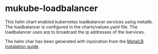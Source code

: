 # mukube-loadbalancer
This helm chart enabled kubernetes loadbalancer services using metallb. The loadbalancer is configured in the charts/values.yaml file. The loadbalancer uses arp to broadcast the ip addresses of the lservices. 

The helm char has been generated with inpsiration from the [MetalLB instalation guide](https://metallb.universe.tf/installation/).
